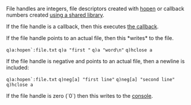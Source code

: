 File handles are integers, file descriptors created with [hopen](Reference/hopen "wikilink") or callback numbers created [using a shared library](Cookbook/InterfacingWithC#Callbacks "wikilink").

If the file handle is a callback, then this executes [the callback](Cookbook/InterfacingWithC#Callbacks "wikilink").

If the file handle points to an actual file, then this \*writes\* to the file.

`` q)a:hopen`:file.txt ``
`q)a "first "`
`q)a "word\n"`
`q)hclose a`

If the file handle is negative and points to an actual file, then a newline is included:

`` q)a:hopen`:file.txt ``
`q)neg[a] "first line"`
`q)neg[a] "second line"`
`q)hclose a`

If the file handle is zero (\`0\`) then this writes to the [console](Reference/Zero "wikilink").
